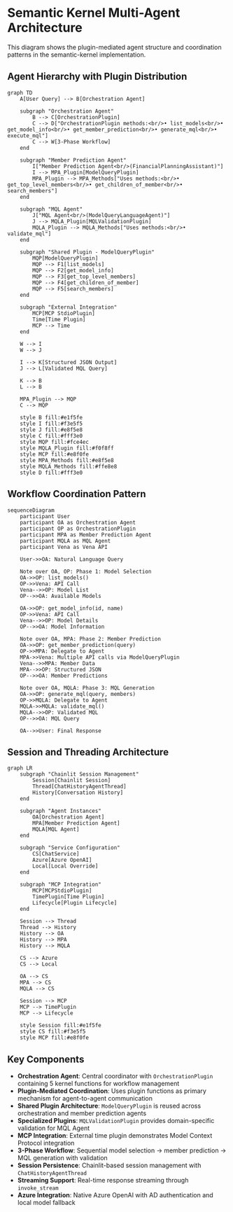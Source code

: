 # Semantic Kernel Multi-Agent Architecture

This diagram shows the plugin-mediated agent structure and coordination patterns in the semantic-kernel implementation.

## Agent Hierarchy with Plugin Distribution
```mermaid
graph TD
    A[User Query] --> B[Orchestration Agent]
    
    subgraph "Orchestration Agent"
        B --> C[OrchestrationPlugin]
        C --> D["OrchestrationPlugin methods:<br/>• list_models<br/>• get_model_info<br/>• get_member_prediction<br/>• generate_mql<br/>• execute_mql"]
        C --> W[3-Phase Workflow]
    end
    
    subgraph "Member Prediction Agent"
        I["Member Prediction Agent<br/>(FinancialPlanningAssistant)"]
        I --> MPA_Plugin[ModelQueryPlugin]
        MPA_Plugin --> MPA_Methods["Uses methods:<br/>• get_top_level_members<br/>• get_children_of_member<br/>• search_members"]
    end
    
    subgraph "MQL Agent"
        J["MQL Agent<br/>(ModelQueryLanguageAgent)"]
        J --> MQLA_Plugin[MQLValidationPlugin]
        MQLA_Plugin --> MQLA_Methods["Uses methods:<br/>• validate_mql"]
    end
    
    subgraph "Shared Plugin - ModelQueryPlugin"
        MQP[ModelQueryPlugin]
        MQP --> F1[list_models]
        MQP --> F2[get_model_info]
        MQP --> F3[get_top_level_members]
        MQP --> F4[get_children_of_member]
        MQP --> F5[search_members]
    end
    
    subgraph "External Integration"
        MCP[MCP StdioPlugin]
        Time[Time Plugin]
        MCP --> Time
    end
    
    W --> I
    W --> J
    
    I --> K[Structured JSON Output]
    J --> L[Validated MQL Query]
    
    K --> B
    L --> B
    
    MPA_Plugin --> MQP
    C --> MQP
    
    style B fill:#e1f5fe
    style I fill:#f3e5f5
    style J fill:#e8f5e8
    style C fill:#fff3e0
    style MQP fill:#fce4ec
    style MQLA_Plugin fill:#f0f8ff
    style MCP fill:#e8f0fe
    style MPA_Methods fill:#e8f5e8
    style MQLA_Methods fill:#ffe8e8
    style D fill:#fff3e0
```

## Workflow Coordination Pattern
```mermaid
sequenceDiagram
    participant User
    participant OA as Orchestration Agent
    participant OP as OrchestrationPlugin
    participant MPA as Member Prediction Agent
    participant MQLA as MQL Agent
    participant Vena as Vena API
    
    User->>OA: Natural Language Query
    
    Note over OA, OP: Phase 1: Model Selection
    OA->>OP: list_models()
    OP->>Vena: API Call
    Vena-->>OP: Model List
    OP-->>OA: Available Models
    
    OA->>OP: get_model_info(id, name)
    OP->>Vena: API Call
    Vena-->>OP: Model Details
    OP-->>OA: Model Information
    
    Note over OA, MPA: Phase 2: Member Prediction
    OA->>OP: get_member_prediction(query)
    OP->>MPA: Delegate to Agent
    MPA->>Vena: Multiple API calls via ModelQueryPlugin
    Vena-->>MPA: Member Data
    MPA-->>OP: Structured JSON
    OP-->>OA: Member Predictions
    
    Note over OA, MQLA: Phase 3: MQL Generation
    OA->>OP: generate_mql(query, members)
    OP->>MQLA: Delegate to Agent
    MQLA->>MQLA: validate_mql()
    MQLA-->>OP: Validated MQL
    OP-->>OA: MQL Query
    
    OA-->>User: Final Response
```

## Session and Threading Architecture
```mermaid
graph LR
    subgraph "Chainlit Session Management"
        Session[Chainlit Session]
        Thread[ChatHistoryAgentThread]
        History[Conversation History]
    end
    
    subgraph "Agent Instances"
        OA[Orchestration Agent]
        MPA[Member Prediction Agent]
        MQLA[MQL Agent]
    end
    
    subgraph "Service Configuration"
        CS[ChatService]
        Azure[Azure OpenAI]
        Local[Local Override]
    end
    
    subgraph "MCP Integration"
        MCP[MCPStdioPlugin]
        TimePlugin[Time Plugin]
        Lifecycle[Plugin Lifecycle]
    end
    
    Session --> Thread
    Thread --> History
    History --> OA
    History --> MPA
    History --> MQLA
    
    CS --> Azure
    CS --> Local
    
    OA --> CS
    MPA --> CS
    MQLA --> CS
    
    Session --> MCP
    MCP --> TimePlugin
    MCP --> Lifecycle
    
    style Session fill:#e1f5fe
    style CS fill:#f3e5f5
    style MCP fill:#e8f0fe
```

## Key Components

- **Orchestration Agent**: Central coordinator with `OrchestrationPlugin` containing 5 kernel functions for workflow management
- **Plugin-Mediated Coordination**: Uses plugin functions as primary mechanism for agent-to-agent communication
- **Shared Plugin Architecture**: `ModelQueryPlugin` is reused across orchestration and member prediction agents
- **Specialized Plugins**: `MQLValidationPlugin` provides domain-specific validation for MQL Agent
- **MCP Integration**: External time plugin demonstrates Model Context Protocol integration
- **3-Phase Workflow**: Sequential model selection → member prediction → MQL generation with validation
- **Session Persistence**: Chainlit-based session management with `ChatHistoryAgentThread`
- **Streaming Support**: Real-time response streaming through `invoke_stream`
- **Azure Integration**: Native Azure OpenAI with AD authentication and local model fallback